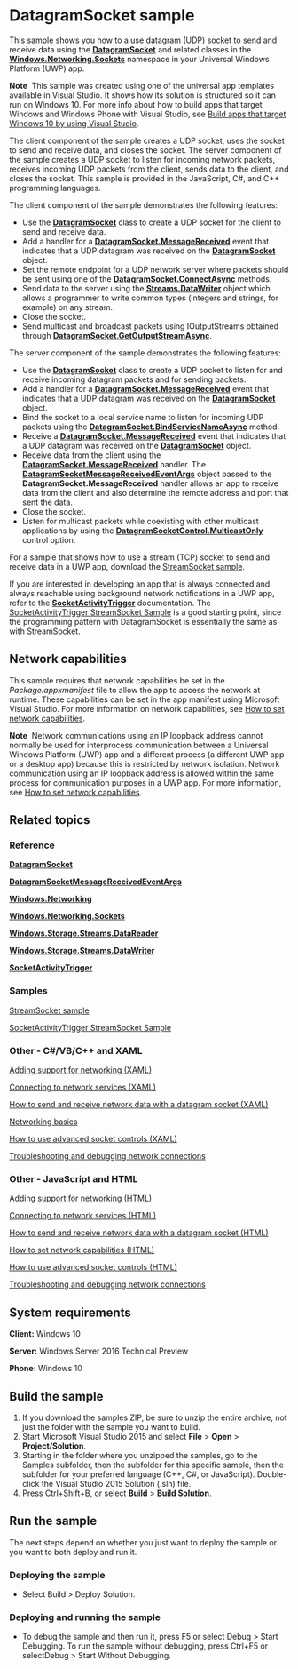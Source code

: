 <!---
  category: NetworkingAndWebServices 
  samplefwlink: http://go.microsoft.com/fwlink/p/?LinkId=620534&clcid=0x409
--->

# DatagramSocket sample

This sample shows you how to a use datagram (UDP) socket to send and receive data using the [**DatagramSocket**](http://msdn.microsoft.com/library/windows/apps/br241319) and related classes in the [**Windows.Networking.Sockets**](http://msdn.microsoft.com/library/windows/apps/br226960) namespace in your Universal Windows Platform (UWP) app.

**Note**  This sample was created using one of the universal app templates available in Visual Studio. It shows how its solution is structured so it can run on Windows 10. For more info about how to build apps that target Windows and Windows Phone with Visual Studio, see [Build apps that target Windows 10 by using Visual Studio](http://msdn.microsoft.com/library/windows/apps/dn609832).

The client component of the sample creates a UDP socket, uses the socket to send and receive data, and closes the socket. The server component of the sample creates a UDP socket to listen for incoming network packets, receives incoming UDP packets from the client, sends data to the client, and closes the socket. This sample is provided in the JavaScript, C\#, and C++ programming languages.

The client component of the sample demonstrates the following features:

-   Use the [**DatagramSocket**](http://msdn.microsoft.com/library/windows/apps/br241319) class to create a UDP socket for the client to send and receive data.
-   Add a handler for a [**DatagramSocket.MessageReceived**](http://msdn.microsoft.com/library/windows/apps/br241358) event that indicates that a UDP datagram was received on the [**DatagramSocket**](http://msdn.microsoft.com/library/windows/apps/br241319) object.
-   Set the remote endpoint for a UDP network server where packets should be sent using one of the [**DatagramSocket.ConnectAsync**](http://msdn.microsoft.com/library/windows/apps/hh701219) methods.
-   Send data to the server using the [**Streams.DataWriter**](http://msdn.microsoft.com/library/windows/apps/br208154) object which allows a programmer to write common types (integers and strings, for example) on any stream.
-   Close the socket.
-   Send multicast and broadcast packets using IOutputStreams obtained through [**DatagramSocket.GetOutputStreamAsync**](https://msdn.microsoft.com/en-us/library/windows/apps/hh701265.aspx).

The server component of the sample demonstrates the following features:

-   Use the [**DatagramSocket**](http://msdn.microsoft.com/library/windows/apps/br241319) class to create a UDP socket to listen for and receive incoming datagram packets and for sending packets.
-   Add a handler for a [**DatagramSocket.MessageReceived**](http://msdn.microsoft.com/library/windows/apps/br241358) event that indicates that a UDP datagram was received on the [**DatagramSocket**](http://msdn.microsoft.com/library/windows/apps/br241319) object.
-   Bind the socket to a local service name to listen for incoming UDP packets using the [**DatagramSocket.BindServiceNameAsync**](http://msdn.microsoft.com/library/windows/apps/dn279143) method.
-   Receive a [**DatagramSocket.MessageReceived**](http://msdn.microsoft.com/library/windows/apps/br241358) event that indicates that a UDP datagram was received on the [**DatagramSocket**](http://msdn.microsoft.com/library/windows/apps/br241319) object.
-   Receive data from the client using the [**DatagramSocket.MessageReceived**](http://msdn.microsoft.com/library/windows/apps/br241358) handler. The [**DatagramSocketMessageReceivedEventArgs**](http://msdn.microsoft.com/library/windows/apps/br241344) object passed to the **DatagramSocket.MessageReceived** handler allows an app to receive data from the client and also determine the remote address and port that sent the data.
-   Close the socket.
-   Listen for multicast packets while coexisting with other multicast applications by using the [**DatagramSocketControl.MulticastOnly**](https://msdn.microsoft.com/en-us/library/windows/apps/windows.networking.sockets.datagramsocketcontrol.multicastonly.aspx) control option.

For a sample that shows how to use a stream (TCP) socket to send and receive data in a UWP app, download the [StreamSocket sample](/Samples/StreamSocket).

If you are interested in developing an app that is always connected and always reachable using background network notifications in a UWP app, refer to the [**SocketActivityTrigger**](https://msdn.microsoft.com/en-us/library/windows/apps/windows.applicationmodel.background.socketactivitytrigger.aspx) documentation. The [SocketActivityTrigger StreamSocket Sample](/Samples/SocketActivityStreamSocket) is a good starting point, since the programming pattern with DatagramSocket is essentially the same as with StreamSocket.

## Network capabilities

This sample requires that network capabilities be set in the *Package.appxmanifest* file to allow the app to access the network at runtime. These capabilities can be set in the app manifest using Microsoft Visual Studio. For more information on network capabilities, see [How to set network capabilities](http://msdn.microsoft.com/library/windows/apps/hh770532).

**Note**  Network communications using an IP loopback address cannot normally be used for interprocess communication between a Universal Windows Platform (UWP) app and a different process (a different UWP app or a desktop app) because this is restricted by network isolation. Network communication using an IP loopback address is allowed within the same process for communication purposes in a UWP app. For more information, see [How to set network capabilities](http://msdn.microsoft.com/library/windows/apps/hh770532).

## Related topics

### Reference

[**DatagramSocket**](http://msdn.microsoft.com/library/windows/apps/br226882)

[**DatagramSocketMessageReceivedEventArgs**](http://msdn.microsoft.com/library/windows/apps/br241344)

[**Windows.Networking**](http://msdn.microsoft.com/library/windows/apps/br207124)

[**Windows.Networking.Sockets**](http://msdn.microsoft.com/library/windows/apps/br226960)

[**Windows.Storage.Streams.DataReader**](http://msdn.microsoft.com/library/windows/apps/br208119)

[**Windows.Storage.Streams.DataWriter**](http://msdn.microsoft.com/library/windows/apps/br208154)

[**SocketActivityTrigger**](https://msdn.microsoft.com/en-us/library/windows/apps/windows.applicationmodel.background.socketactivitytrigger.aspx)

### Samples

[StreamSocket sample](/Samples/StreamSocket)

[SocketActivityTrigger StreamSocket Sample](/Samples/SocketActivityStreamSocket)

### Other - C\#/VB/C++ and XAML

[Adding support for networking (XAML)](http://msdn.microsoft.com/library/windows/apps/hh452751)

[Connecting to network services (XAML)](http://msdn.microsoft.com/library/windows/apps/hh452976)

[How to send and receive network data with a datagram socket (XAML)](http://msdn.microsoft.com/library/windows/apps/hh452986)

[Networking basics](https://msdn.microsoft.com/library/windows/apps/mt280233)

[How to use advanced socket controls (XAML)](http://msdn.microsoft.com/library/windows/apps/jj150598)

[Troubleshooting and debugging network connections](http://msdn.microsoft.com/library/windows/apps/hh770534)

### Other - JavaScript and HTML

[Adding support for networking (HTML)](http://msdn.microsoft.com/library/windows/apps/hh452752)

[Connecting to network services (HTML)](http://msdn.microsoft.com/library/windows/apps/hh452977)

[How to send and receive network data with a datagram socket (HTML)](http://msdn.microsoft.com/library/windows/apps/hh452986)

[How to set network capabilities (HTML)](http://msdn.microsoft.com/library/windows/apps/hh770532)

[How to use advanced socket controls (HTML)](http://msdn.microsoft.com/library/windows/apps/hh780596)

[Troubleshooting and debugging network connections](http://msdn.microsoft.com/library/windows/apps/hh770534)

## System requirements

**Client:** Windows 10

**Server:** Windows Server 2016 Technical Preview

**Phone:** Windows 10

## Build the sample

1. If you download the samples ZIP, be sure to unzip the entire archive, not just the folder with the sample you want to build. 
2. Start Microsoft Visual Studio 2015 and select **File** \> **Open** \> **Project/Solution**.
3. Starting in the folder where you unzipped the samples, go to the Samples subfolder, then the subfolder for this specific sample, then the subfolder for your preferred language (C++, C#, or JavaScript). Double-click the Visual Studio 2015 Solution (.sln) file.
4. Press Ctrl+Shift+B, or select **Build** \> **Build Solution**.

## Run the sample

The next steps depend on whether you just want to deploy the sample or you want to both deploy and run it.

### Deploying the sample

- Select Build > Deploy Solution. 

### Deploying and running the sample

- To debug the sample and then run it, press F5 or select Debug >  Start Debugging. To run the sample without debugging, press Ctrl+F5 or selectDebug > Start Without Debugging. 

